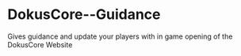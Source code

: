 # DokusCore--Guidance
Gives guidance and update your players with in game opening of the DokusCore Website
